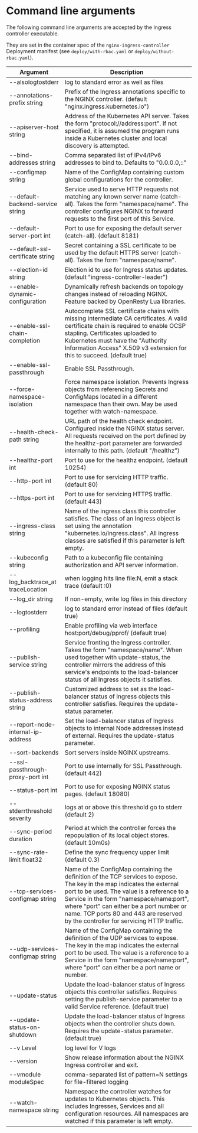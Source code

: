 # Command line arguments

The following command line arguments are accepted by the Ingress controller executable.

They are set in the container spec of the `nginx-ingress-controller` Deployment manifest (see `deploy/with-rbac.yaml` or `deploy/without-rbac.yaml`).


| Argument | Description |
|----------|-------------|
| --alsologtostderr                 | log to standard error as well as files |
| --annotations-prefix string       | Prefix of the Ingress annotations specific to the NGINX controller. (default "nginx.ingress.kubernetes.io") |
| --apiserver-host string           | Address of the Kubernetes API server. Takes the form "protocol://address:port". If not specified, it is assumed the program runs inside a Kubernetes cluster and local discovery is attempted. |
| --bind-addresses string           | Comma separated list of IPv4/IPv6 addresses to bind to. Defaults to "0.0.0.0,::" |
| --configmap string                | Name of the ConfigMap containing custom global configurations for the controller. |
| --default-backend-service string  | Service used to serve HTTP requests not matching any known server name (catch-all). Takes the form "namespace/name". The controller configures NGINX to forward requests to the first port of this Service. |
| --default-server-port int         | Port to use for exposing the default server (catch-all). (default 8181) |
| --default-ssl-certificate string  | Secret containing a SSL certificate to be used by the default HTTPS server (catch-all). Takes the form "namespace/name". |
| --election-id string              | Election id to use for Ingress status updates. (default "ingress-controller-leader") |
| --enable-dynamic-configuration    | Dynamically refresh backends on topology changes instead of reloading NGINX. Feature backed by OpenResty Lua libraries. |
| --enable-ssl-chain-completion     | Autocomplete SSL certificate chains with missing intermediate CA certificates. A valid certificate chain is required to enable OCSP stapling. Certificates uploaded to Kubernetes must have the "Authority Information Access" X.509 v3 extension for this to succeed. (default true) |
| --enable-ssl-passthrough          | Enable SSL Passthrough. |
| --force-namespace-isolation       | Force namespace isolation. Prevents Ingress objects from referencing Secrets and ConfigMaps located in a different namespace than their own. May be used together with watch-namespace. |
| --health-check-path string        | URL path of the health check endpoint. Configured inside the NGINX status server. All requests received on the port defined by the healthz-port parameter are forwarded internally to this path. (default "/healthz") |
| --healthz-port int                | Port to use for the healthz endpoint. (default 10254) |
| --http-port int                   | Port to use for servicing HTTP traffic. (default 80) |
| --https-port int                  | Port to use for servicing HTTPS traffic. (default 443) |
| --ingress-class string            | Name of the ingress class this controller satisfies. The class of an Ingress object is set using the annotation "kubernetes.io/ingress.class". All ingress classes are satisfied if this parameter is left empty. |
| --kubeconfig string               | Path to a kubeconfig file containing authorization and API server information. |
| --log_backtrace_at traceLocation  | when logging hits line file:N, emit a stack trace (default :0) |
| --log_dir string                  | If non-empty, write log files in this directory |
| --logtostderr                     | log to standard error instead of files (default true) |
| --profiling                       | Enable profiling via web interface host:port/debug/pprof/ (default true) |
| --publish-service string          | Service fronting the Ingress controller. Takes the form "namespace/name". When used together with update-status, the controller mirrors the address of this service's endpoints to the load-balancer status of all Ingress objects it satisfies. |
| --publish-status-address string   | Customized address to set as the load-balancer status of Ingress objects this controller satisfies. Requires the update-status parameter. |
| --report-node-internal-ip-address | Set the load-balancer status of Ingress objects to internal Node addresses instead of external. Requires the update-status parameter. |
| --sort-backends                   | Sort servers inside NGINX upstreams. |
| --ssl-passthrough-proxy-port int  | Port to use internally for SSL Passthrough. (default 442) |
| --status-port int                 | Port to use for exposing NGINX status pages. (default 18080) |
| --stderrthreshold severity        | logs at or above this threshold go to stderr (default 2) |
| --sync-period duration            | Period at which the controller forces the repopulation of its local object stores. (default 10m0s) |
| --sync-rate-limit float32         | Define the sync frequency upper limit (default 0.3) |
| --tcp-services-configmap string   | Name of the ConfigMap containing the definition of the TCP services to expose. The key in the map indicates the external port to be used. The value is a reference to a Service in the form "namespace/name:port", where "port" can either be a port number or name. TCP ports 80 and 443 are reserved by the controller for servicing HTTP traffic. |
| --udp-services-configmap string   | Name of the ConfigMap containing the definition of the UDP services to expose. The key in the map indicates the external port to be used. The value is a reference to a Service in the form "namespace/name:port", where "port" can either be a port name or number.
| --update-status                   | Update the load-balancer status of Ingress objects this controller satisfies. Requires setting the publish-service parameter to a valid Service reference. (default true) |
| --update-status-on-shutdown       | Update the load-balancer status of Ingress objects when the controller shuts down. Requires the update-status parameter. (default true) |
| --v Level                         | log level for V logs |
| --version                         | Show release information about the NGINX Ingress controller and exit. |
| --vmodule moduleSpec              | comma-separated list of pattern=N settings for file-filtered logging |
| --watch-namespace string          | Namespace the controller watches for updates to Kubernetes objects. This includes Ingresses, Services and all configuration resources. All namespaces are watched if this parameter is left empty. |
